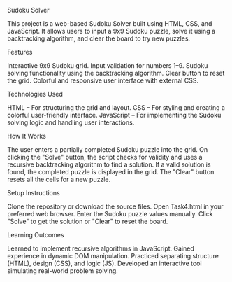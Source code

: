 Sudoku Solver

This project is a web-based Sudoku Solver built using HTML, CSS, and JavaScript. 
It allows users to input a 9x9 Sudoku puzzle, solve it using a backtracking algorithm, and clear the board to try new puzzles.

Features

  Interactive 9x9 Sudoku grid.
  Input validation for numbers 1–9.
  Sudoku solving functionality using the backtracking algorithm.
  Clear button to reset the grid.
  Colorful and responsive user interface with external CSS.

Technologies Used

  HTML – For structuring the grid and layout.
  CSS – For styling and creating a colorful user-friendly interface.
  JavaScript – For implementing the Sudoku solving logic and handling user interactions.

How It Works

  The user enters a partially completed Sudoku puzzle into the grid.
  On clicking the "Solve" button, the script checks for validity and uses a recursive backtracking algorithm to find a solution.
  If a valid solution is found, the completed puzzle is displayed in the grid.
  The "Clear" button resets all the cells for a new puzzle.


Setup Instructions

  Clone the repository or download the source files.
  Open Task4.html in your preferred web browser.
  Enter the Sudoku puzzle values manually.
  Click "Solve" to get the solution or "Clear" to reset the board.

Learning Outcomes

  Learned to implement recursive algorithms in JavaScript.
  Gained experience in dynamic DOM manipulation.
  Practiced separating structure (HTML), design (CSS), and logic (JS).
  Developed an interactive tool simulating real-world problem solving.
  

